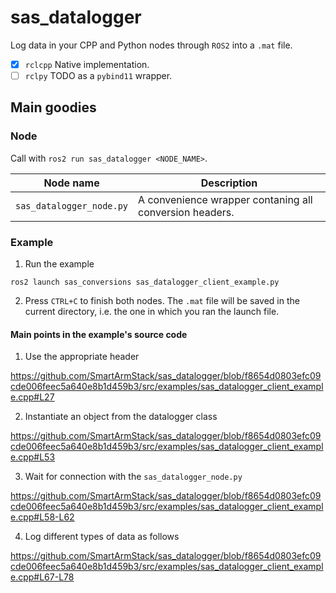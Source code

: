 # sas_datalogger

Log data in your CPP and Python nodes through `ROS2` into a `.mat` file.

- [X] `rclcpp` Native implementation.
- [ ] `rclpy` TODO as a `pybind11` wrapper.

## Main goodies

### Node

Call with `ros2 run sas_datalogger <NODE_NAME>`.

| Node name                             | Description                                                                                                                   |
|------------------------------------|-------------------------------------------------------------------------------------------------------------------------------|
| `sas_datalogger_node.py`              | A convenience wrapper contaning all conversion headers.                                                                       |

### Example

1. Run the example

```commandline
ros2 launch sas_conversions sas_datalogger_client_example.py
```

2. Press `CTRL+C` to finish both nodes. The `.mat` file will be saved in the current directory, i.e. the one in which you ran the launch file.

#### Main points in the example's source code

1. Use the appropriate header

https://github.com/SmartArmStack/sas_datalogger/blob/f8654d0803efc09cde006feec5a640e8b1d459b3/src/examples/sas_datalogger_client_example.cpp#L27

2. Instantiate an object from the datalogger class

https://github.com/SmartArmStack/sas_datalogger/blob/f8654d0803efc09cde006feec5a640e8b1d459b3/src/examples/sas_datalogger_client_example.cpp#L53

3. Wait for connection with the `sas_datalogger_node.py`

https://github.com/SmartArmStack/sas_datalogger/blob/f8654d0803efc09cde006feec5a640e8b1d459b3/src/examples/sas_datalogger_client_example.cpp#L58-L62

4. Log different types of data as follows

https://github.com/SmartArmStack/sas_datalogger/blob/f8654d0803efc09cde006feec5a640e8b1d459b3/src/examples/sas_datalogger_client_example.cpp#L67-L78               
